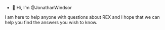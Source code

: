 - 👋 Hi, I’m @JonathanWindsor

I am here to help anyone with questions about REX and I hope that we can help you find the answers you wish to know. 

<!---
JonathanWindsor/JonathanWindsor is a ✨ special ✨ repository because its `README.md` (this file) appears on your GitHub profile.
You can click the Preview link to take a look at your changes.
--->
